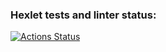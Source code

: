 ### Hexlet tests and linter status:
[![Actions Status](https://github.com/NickBGor/frontend-project-lvl1/workflows/hexlet-check/badge.svg)](https://github.com/NickBGor/frontend-project-lvl1/actions)